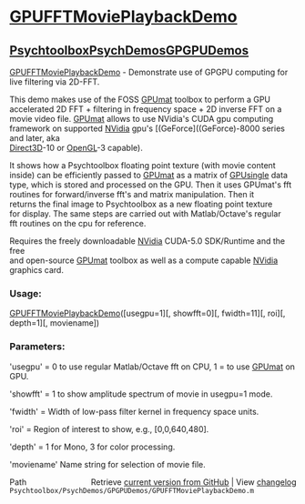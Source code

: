 # [GPUFFTMoviePlaybackDemo](GPUFFTMoviePlaybackDemo)
## [Psychtoolbox](Psychtoolbox)[PsychDemos](PsychDemos)[GPGPUDemos](GPGPUDemos)

[GPUFFTMoviePlaybackDemo](GPUFFTMoviePlaybackDemo) - Demonstrate use of GPGPU computing for live filtering via 2D-FFT.  
  
This demo makes use of the FOSS [GPUmat](GPUmat) toolbox to perform a GPU  
accelerated 2D FFT + filtering in frequency space + 2D inverse FFT on a  
movie video file. [GPUmat](GPUmat) allows to use NVidia's CUDA gpu computing  
framework on supported [NVidia](NVidia) gpu's [(GeForce]((GeForce)-8000 series and later, aka  
[Direct3D](Direct3D)-10 or [OpenGL](OpenGL)-3 capable).  
  
It shows how a Psychtoolbox floating point texture (with movie content  
inside) can be efficiently passed to [GPUmat](GPUmat) as a matrix of [GPUsingle](GPUsingle) data  
type, which is stored and processed on the GPU. Then it uses GPUmat's fft  
routines for forward/inverse fft's and matrix manipulation. Then it  
returns the final image to Psychtoolbox as a new floating point texture  
for display. The same steps are carried out with Matlab/Octave's regular  
fft routines on the cpu for reference.  
  
Requires the freely downloadable [NVidia](NVidia) CUDA-5.0 SDK/Runtime and the free  
and open-source [GPUmat](GPUmat) toolbox as well as a compute capable [NVidia](NVidia)  
graphics card.  
  
### Usage:  
  
[GPUFFTMoviePlaybackDemo](GPUFFTMoviePlaybackDemo)([usegpu=1][, showfft=0][, fwidth=11][, roi][, depth=1][, moviename])  
  
### Parameters:  
  
'usegpu' = 0 to use regular Matlab/Octave fft on CPU, 1 = to use [GPUmat](GPUmat) on GPU.  
  
'showfft' = 1 to show amplitude spectrum of movie in usegpu=1 mode.  
  
'fwidth' = Width of low-pass filter kernel in frequency space units.  
  
'roi' = Region of interest to show, e.g., [0,0,640,480].  
  
'depth' = 1 for Mono, 3 for color processing.  
  
'moviename' Name string for selection of movie file.  
  




<div class="code_header" style="text-align:right;">
  <span style="float:left;">Path&nbsp;&nbsp;</span> <span class="counter">Retrieve <a href=
  "https://raw.github.com/Psychtoolbox-3/Psychtoolbox-3/beta/Psychtoolbox/PsychDemos/GPGPUDemos/GPUFFTMoviePlaybackDemo.m">current version from GitHub</a> | View <a href=
  "https://github.com/Psychtoolbox-3/Psychtoolbox-3/commits/beta/Psychtoolbox/PsychDemos/GPGPUDemos/GPUFFTMoviePlaybackDemo.m">changelog</a></span>
</div>
<div class="code">
  <code>Psychtoolbox/PsychDemos/GPGPUDemos/GPUFFTMoviePlaybackDemo.m</code>
</div>

